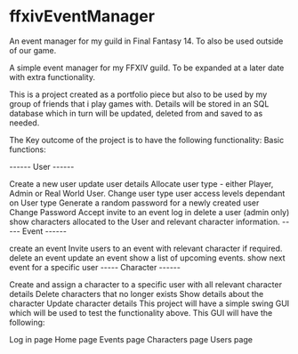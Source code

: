 # ffxivEventManager
An event manager for my guild in Final Fantasy 14. To also be used outside of our game.

A simple event manager for my FFXIV guild. To be expanded at a later date with extra functionality.

This is a project created as a portfolio piece but also to be used by my group of friends that i play games with. Details will be stored in an SQL database which in turn will be updated, deleted from and saved to as needed.

The Key outcome of the project is to have the following functionality: Basic functions:

------ User ------

Create a new user
update user details
Allocate user type - either Player, Admin or Real World User.
Change user type
user access levels dependant on User type
Generate a random password for a newly created user
Change Password
Accept invite to an event
log in
delete a user (admin only)
show characters allocated to the User and relevant character information.
----- Event ------

create an event
Invite users to an event with relevant character if required.
delete an event
update an event
show a list of upcoming events.
show next event for a specific user
----- Character ------

Create and assign a character to a specific user with all relevant character details
Delete characters that no longer exists
Show details about the character
Update character details
This project will have a simple swing GUI which will be used to test the functionality above. This GUI will have the following:

Log in page
Home page
Events page
Characters page
Users page
